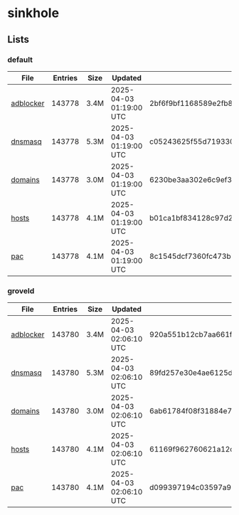 # sinkhole

## Lists

### default

|File|Entries|Size|Updated|Hash|
|-|-|-|-|-|
|[adblocker](https://raw.githubusercontent.com/groveld/sinkhole/lists/default/adblocker.txt)|143778|3.4M|2025-04-03 01:19:00 UTC|2bf6f9bf1168589e2fb87af3ac63fec3d0a76accad995c422dba8cea41fc5609|
|[dnsmasq](https://raw.githubusercontent.com/groveld/sinkhole/lists/default/dnsmasq.txt)|143778|5.3M|2025-04-03 01:19:00 UTC|c05243625f55d7193301eb2ee1526fa4f690e030b60fcc3a0a4a4053fe95d20b|
|[domains](https://raw.githubusercontent.com/groveld/sinkhole/lists/default/domains.txt)|143778|3.0M|2025-04-03 01:19:00 UTC|6230be3aa302e6c9ef3adeecf679feb1aad5ec9ee8f73704b47f5c3441a6e1aa|
|[hosts](https://raw.githubusercontent.com/groveld/sinkhole/lists/default/hosts.txt)|143778|4.1M|2025-04-03 01:19:00 UTC|b01ca1bf834128c97d27699bfd1813e8915217991d2bdc7f7e91af8740a1bfbf|
|[pac](https://raw.githubusercontent.com/groveld/sinkhole/lists/default/pac.txt)|143778|4.1M|2025-04-03 01:19:00 UTC|8c1545dcf7360fc473b7ecbcdeba9ae08a9e497e6d4190f226190b8e274d55e4|

### groveld

|File|Entries|Size|Updated|Hash|
|-|-|-|-|-|
|[adblocker](https://raw.githubusercontent.com/groveld/sinkhole/lists/groveld/adblocker.txt)|143780|3.4M|2025-04-03 02:06:10 UTC|920a551b12cb7aa661f29590d7bf9b00f05cf031957f98930bafa856acca3919|
|[dnsmasq](https://raw.githubusercontent.com/groveld/sinkhole/lists/groveld/dnsmasq.txt)|143780|5.3M|2025-04-03 02:06:10 UTC|89fd257e30e4ae6125df72e6e45edeb77ddf9c158a1973720acf4e4ff414d88b|
|[domains](https://raw.githubusercontent.com/groveld/sinkhole/lists/groveld/domains.txt)|143780|3.0M|2025-04-03 02:06:10 UTC|6ab61784f08f31884e7e679632a116a7eebcb6ef23a38a17da7a276c176fdaeb|
|[hosts](https://raw.githubusercontent.com/groveld/sinkhole/lists/groveld/hosts.txt)|143780|4.1M|2025-04-03 02:06:10 UTC|61169f962760621a12cc9954ec90cc809436fce08deb9b78f01565dd71a02519|
|[pac](https://raw.githubusercontent.com/groveld/sinkhole/lists/groveld/pac.txt)|143780|4.1M|2025-04-03 02:06:10 UTC|d099397194c03597a9908611a46d8b35de4b6b02735fdbce39b8fbe0eb28f6a3|
